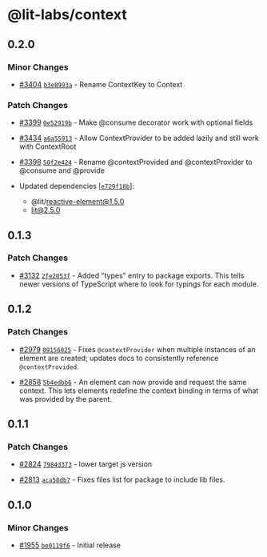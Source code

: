 # @lit-labs/context

## 0.2.0

### Minor Changes

- [#3404](https://github.com/lit/lit/pull/3404) [`b3e8993a`](https://github.com/lit/lit/commit/b3e8993ad1bb0cc09266f98fb6ffb23a7194adfe) - Rename ContextKey to Context

### Patch Changes

- [#3399](https://github.com/lit/lit/pull/3399) [`0e52919b`](https://github.com/lit/lit/commit/0e52919b6c43a2b30c5b5ba539266d4746fc3198) - Make @consume decorator work with optional fields

- [#3434](https://github.com/lit/lit/pull/3434) [`a6a55913`](https://github.com/lit/lit/commit/a6a5591327a90e9c7d922d1d978627794909c422) - Allow ContextProvider to be added lazily and still work with ContextRoot

- [#3398](https://github.com/lit/lit/pull/3398) [`50f2e424`](https://github.com/lit/lit/commit/50f2e424d3a276b3f6c1b953fc03b7499227079a) - Rename @contextProvided and @contextProvider to @consume and @provide

- Updated dependencies [[`e729f18b`](https://github.com/lit/lit/commit/e729f18be8679f33802409bb89a3e6885af98c0e)]:
  - @lit/reactive-element@1.5.0
  - lit@2.5.0

## 0.1.3

### Patch Changes

- [#3132](https://github.com/lit/lit/pull/3132) [`2fe2053f`](https://github.com/lit/lit/commit/2fe2053fe04e7226e5fa4e8b730e91a62a547b27) - Added "types" entry to package exports. This tells newer versions of TypeScript where to look for typings for each module.

## 0.1.2

### Patch Changes

- [#2979](https://github.com/lit/lit/pull/2979) [`09156025`](https://github.com/lit/lit/commit/0915602543cd211be19ffd2f54e0082df7ac5ea4) - Fixes `@contextProvider` when multiple instances of an element are created; updates docs to consistently reference `@contextProvided`.

- [#2858](https://github.com/lit/lit/pull/2858) [`5b4edbb6`](https://github.com/lit/lit/commit/5b4edbb6b602f3c40034ebe629b94b2e51ac0c1e) - An element can now provide and request the same context. This lets elements
  redefine the context binding in terms of what was provided by the parent.

## 0.1.1

### Patch Changes

- [#2824](https://github.com/lit/lit/pull/2824) [`7984d373`](https://github.com/lit/lit/commit/7984d373f2932453cc7a5478c4569b73e47e6d2c) - lower target js version

- [#2813](https://github.com/lit/lit/pull/2813) [`aca58db7`](https://github.com/lit/lit/commit/aca58db7bfd71debcf9b5b3b62ff273a574ddf91) - Fixes files list for package to include lib files.

## 0.1.0

### Minor Changes

- [#1955](https://github.com/lit/lit/pull/1955) [`be0119f6`](https://github.com/lit/lit/commit/be0119f6e130b4af9a17be36b0d8ba220a35b5a0) - Initial release
